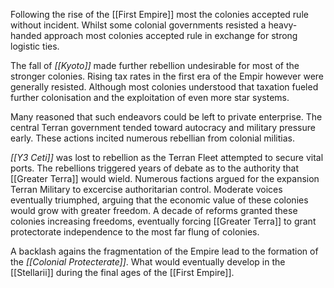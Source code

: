 Following the rise of the [[First Empire]] most the colonies accepted rule without incident. Whilst some colonial governments resisted a heavy-handed approach most colonies accepted rule in exchange for strong logistic ties.

The fall of *[[Kyoto]]* made further rebellion undesirable for most of the stronger colonies. Rising tax rates in the first era of the Empir however were generally resisted. Although most colonies understood that taxation fueled further colonisation and the exploitation of even more star systems. 

Many reasoned that such endeavors could be left to private enterprise. The central Terran government tended toward autocracy and military pressure early. These actions incited numerous rebellian from colonial militias.

*[[Y3 Ceti]]* was lost to rebellion as the Terran Fleet attempted to secure vital ports. The rebellions triggered years of debate as to the authority that [[Greater Terra]] would wield. Numerous factions argued for the expansion Terran Military to excercise authoritarian control. Moderate voices eventually triumphed, arguing that the economic value of these colonies would grow with greater freedom. A decade of reforms granted these colonies increasing freedoms, eventually forcing [[Greater Terra]] to grant protectorate independence to the most far flung of colonies.

A backlash agains the fragmentation of the Empire lead to the formation of the *[[Colonial Protecterate]]*. What would eventually develop in the [[Stellarii]] during the final ages of the [[First Empire]].